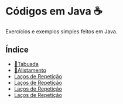 # Códigos em Java ☕

Exercícios e exemplos simples feitos em Java.

## Índice

- [🧮Tabuada](https://github.com/gabriel-alex135/Java/blob/main/Tabuada)
- [🏅Alistamento](https://github.com/gabriel-alex135/Java/blob/6b90cebc29a50cd0ab857803f93594fbf2b4bdb8/Servi%C3%A7o%20Militar%20Obrigat%C3%B3rio)
- [Laços de Repetição](https://github.com/gabriel-alex135/Java/blob/main/Maior%20e%20Menor%20peso)
- [Laços de Repetição]()
- [Laços de Repetição]()
- [Laços de Repetição]()
